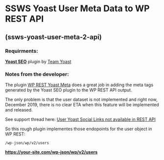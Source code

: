# SSWS Yoast User Meta Data to WP REST API
## (ssws-yoast-user-meta-2-api)

### Requirments:
**[Yoast SEO](https://en-ca.wordpress.org/plugins/wordpress-seo/)** plugin by [Team Yoast](https://yoast.com/wordpress/plugins/seo/)

### Notes from the developer:
The plugin [WP REST Yoast Meta](https://wordpress.org/plugins/wp-rest-yoast-meta/) does a great job in adding the meta tags generated by the Yoast SEO plugin to the WP REST API output.

The only problem is that the user dataset is not implemented and right now, December 2019, there is no clear ETA when this feature will be implemented and released.

See support thread here: [User Yoast Social Links not available in REST API](https://wordpress.org/support/topic/user-yoast-social-links-not-available-in-rest-api/)

So this rough plugin implementes those endopoints for the user object in WP REST:

`/wp-json/wp/v2/users`

**https://your-site.com/wp-json/wp/v2/users**